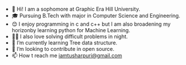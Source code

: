 - 🥷 Hi! I am a sophomore at Graphic Era Hill University.
- 🎓 Pursuing B.Tech with major in Computer Science and Engineering.
-  😊 I enjoy programming in c and c++ but I am also broadening my horizonby learning python for Machine Learning.
-  🧛‍♂️ I also love solving difficult problems in night.
- 🌱 I’m currently learning Tree data structure.
- 💞️ I’m looking to contribute in open source.
- 📫 How t reach me iamtusharpuri@gmail.com
